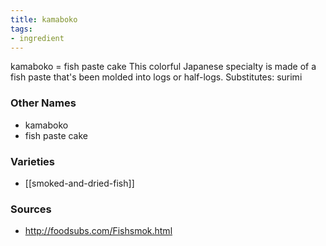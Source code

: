 ```yaml
---
title: kamaboko
tags:
- ingredient
---
```

kamaboko = fish paste cake This colorful Japanese specialty is made of a fish paste that's been molded into logs or half-logs. Substitutes: surimi

### Other Names

* kamaboko
* fish paste cake

### Varieties

* [[smoked-and-dried-fish]]

### Sources
* http://foodsubs.com/Fishsmok.html
